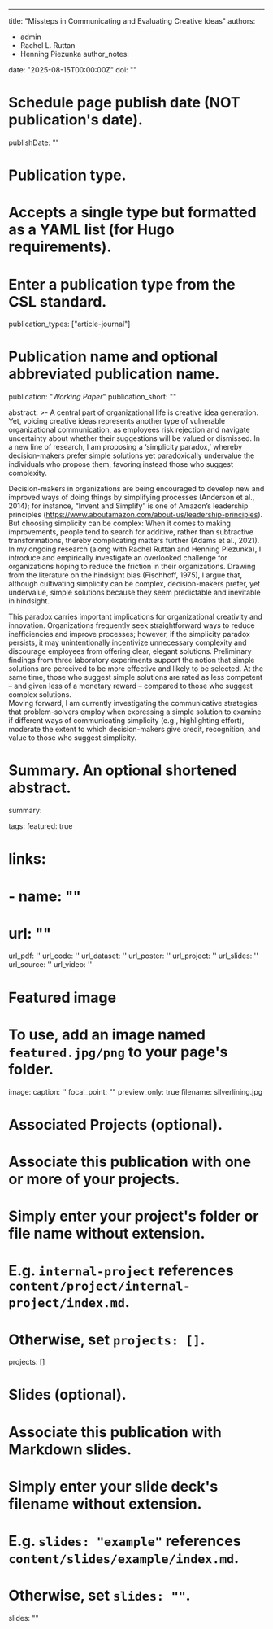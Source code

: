 ---
title: "Missteps in Communicating and Evaluating Creative Ideas"
authors:
- admin
- Rachel L. Ruttan
- Henning Piezunka
author_notes:

date: "2025-08-15T00:00:00Z"
doi: ""

# Schedule page publish date (NOT publication's date).
publishDate: ""

# Publication type.
# Accepts a single type but formatted as a YAML list (for Hugo requirements).
# Enter a publication type from the CSL standard.
publication_types: ["article-journal"]

# Publication name and optional abbreviated publication name.
publication: "*Working Paper*"
publication_short: ""

abstract: >-
  A central part of organizational life is creative idea generation. Yet, voicing creative ideas represents another type of vulnerable organizational communication, as employees risk rejection and navigate uncertainty about whether their suggestions will be valued or dismissed. In a new line of research, I am proposing a ‘simplicity paradox,’ whereby decision-makers prefer simple solutions yet paradoxically undervalue the individuals who propose them, favoring instead those who suggest complexity.

  Decision-makers in organizations are being encouraged to develop new and improved ways of doing things by simplifying processes (Anderson et al., 2014); for instance, “Invent and Simplify” is one of Amazon’s leadership principles (https://www.aboutamazon.com/about-us/leadership-principles). But choosing simplicity can be complex: When it comes to making improvements, people tend to search for additive, rather than subtractive transformations, thereby complicating matters further (Adams et al., 2021). In my ongoing research (along with Rachel Ruttan and Henning Piezunka), I introduce and empirically investigate an overlooked challenge for organizations hoping to reduce the friction in their organizations. Drawing from the literature on the hindsight bias (Fischhoff, 1975), I argue that, although cultivating simplicity can be complex, decision-makers prefer, yet undervalue, simple solutions because they seem predictable and inevitable in hindsight. 

  This paradox carries important implications for organizational creativity and innovation. Organizations frequently seek straightforward ways to reduce inefficiencies and improve processes; however, if the simplicity paradox persists, it may unintentionally incentivize unnecessary complexity and discourage employees from offering clear, elegant solutions. Preliminary findings from three laboratory experiments support the notion that simple solutions are perceived to be more effective and likely to be selected. At the same time, those who suggest simple solutions are rated as less competent – and given less of a monetary reward – compared to those who suggest complex solutions.  
  Moving forward, I am currently investigating the communicative strategies that problem-solvers employ when expressing a simple solution to examine if different ways of communicating simplicity (e.g., highlighting effort), moderate the extent to which decision-makers give credit, recognition, and value to those who suggest simplicity. 
  

# Summary. An optional shortened abstract.
summary: 

tags:
featured: true

# links:
# - name: ""
#   url: ""
url_pdf: ''
url_code: ''
url_dataset: ''
url_poster: ''
url_project: ''
url_slides: ''
url_source: ''
url_video: ''

# Featured image
# To use, add an image named `featured.jpg/png` to your page's folder. 
image:
  caption: ''
  focal_point: ""
  preview_only: true
  filename: silverlining.jpg 

# Associated Projects (optional).
#   Associate this publication with one or more of your projects.
#   Simply enter your project's folder or file name without extension.
#   E.g. `internal-project` references `content/project/internal-project/index.md`.
#   Otherwise, set `projects: []`.
projects: []

# Slides (optional).
#   Associate this publication with Markdown slides.
#   Simply enter your slide deck's filename without extension.
#   E.g. `slides: "example"` references `content/slides/example/index.md`.
#   Otherwise, set `slides: ""`.
slides: ""

